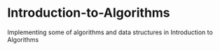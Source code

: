 # Introduction-to-Algorithms
Implementing some of algorithms and data structures in Introduction to Algorithms
